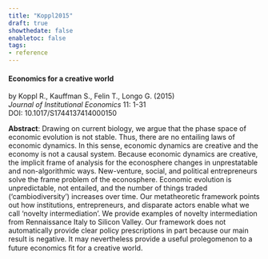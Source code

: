 ```yaml
---
title: "Koppl2015"
draft: true
showthedate: false
enabletoc: false
tags:
- reference
---
```


#### **Economics for a creative world**     
by Koppl R., Kauffman S., Felin T., Longo G. (2015)         
*Journal of Institutional Economics* 11: 1-31       
DOI: 10.1017/S1744137414000150     

**Abstract**:  Drawing on current biology, we argue that the phase space of economic evolution is not stable. Thus, there are no entailing laws of economic dynamics. In this sense, economic dynamics are creative and the economy is not a causal system. Because economic dynamics are creative, the implicit frame of analysis for the econosphere changes in unprestatable and non-algorithmic ways. New-venture, social, and political entrepreneurs solve the frame problem of the econosphere. Economic evolution is unpredictable, not entailed, and the number of things traded (‘cambiodiversity’) increases over time. Our metatheoretic framework points out how institutions, entrepreneurs, and disparate actors enable what we call ‘novelty intermediation’. We provide examples of novelty intermediation from Rennaissance Italy to Silicon Valley. Our framework does not automatically provide clear policy prescriptions in part because our main result is negative. It may nevertheless provide a useful prolegomenon to a future economics ﬁt for a creative world.

